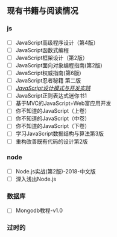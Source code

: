 ## 现有书籍与阅读情况

### js

- [ ] JavaScript高级程序设计（第4版）
- [ ] JavaScript函数式编程
- [ ] JavaScript框架设计（第2版）
- [ ] JavaScript面向对象编程指南(第2版)
- [ ] JavaScript权威指南(第6版)
- [ ] JavaScript忍者秘籍 第二版
- [ ] [*JavaScript设计模式与开发实践*]('/javascript/JavaScript设计模式与开发实践.pdf')
- [ ] JavaScript正则表达式迷你书1
- [ ] 基于MVC的JavaScript+Web富应用开发
- [ ] 你不知道的JavaScript（上卷）
- [ ] 你不知道的JavaScript（中卷）
- [ ] 你不知道的JavaScript（下卷）
- [ ] 学习JavaScript数据结构与算法第3版
- [ ] 重构改善既有代码的设计第2版

### node

- [ ] Node.js实战(第2版)-2018-中文版
- [ ] 深入浅出Node.js

### 数据库

- [ ] Mongodb教程-v1.0

### 过时的
